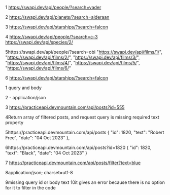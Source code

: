 1  https://swapi.dev/api/people/?search=vader

2  https://swapi.dev/api/planets/?search=alderaan

3  https://swapi.dev/api/starships/?search=falcon

4  https://swapi.dev/api/people/?search=c-3 
https://swapi.dev/api/species/2/


5https://swapi.dev/api/people/?search=obi
"https://swapi.dev/api/films/1/",
"https://swapi.dev/api/films/2/",
"https://swapi.dev/api/films/3/",
"https://swapi.dev/api/films/4/",
"https://swapi.dev/api/films/5/",
"https://swapi.dev/api/films/6/"


6   https://swapi.dev/api/starships/?search=falcon

1 query and body

2 - application/json

3 https://practiceapi.devmountain.com/api/posts?id=555

4Return array of filtered posts, and  request query is missing required text property

5https://practiceapi.devmountain.com/api/posts
{
    "id": 1820,
    "text": "Robert Free",
    "date": "04 Oct 2023"
  },


6https://practiceapi.devmountain.com/api/posts?id=1820
{
    "id": 1820,
    "text": "Black",
    "date": "04 Oct 2023"
  }



7 https://practiceapi.devmountain.com/api/posts/filter?text=blue


8application/json; charset=utf-8

9missing query id or body text
10it gives an error because there is no option for it to filter in the code
